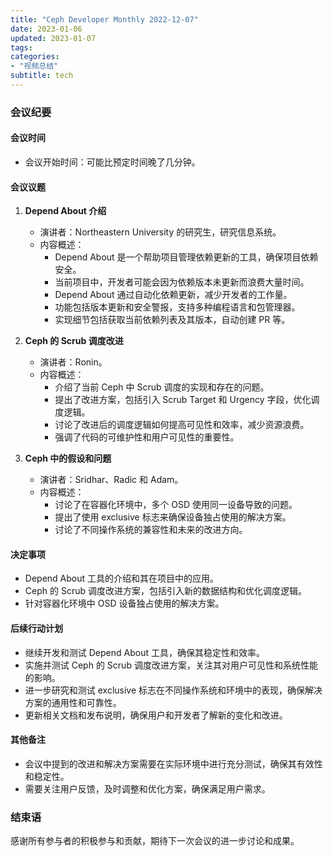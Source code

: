```yaml
---
title: "Ceph Developer Monthly 2022-12-07"
date: 2023-01-06
updated: 2023-01-07
tags:
categories:
- "视频总结"
subtitle: tech
---
```



### 会议纪要

#### 会议时间
- 会议开始时间：可能比预定时间晚了几分钟。

#### 会议议题
1. **Depend About 介绍**
   - 演讲者：Northeastern University 的研究生，研究信息系统。
   - 内容概述：
     - Depend About 是一个帮助项目管理依赖更新的工具，确保项目依赖安全。
     - 当前项目中，开发者可能会因为依赖版本未更新而浪费大量时间。
     - Depend About 通过自动化依赖更新，减少开发者的工作量。
     - 功能包括版本更新和安全警报，支持多种编程语言和包管理器。
     - 实现细节包括获取当前依赖列表及其版本，自动创建 PR 等。

2. **Ceph 的 Scrub 调度改进**
   - 演讲者：Ronin。
   - 内容概述：
     - 介绍了当前 Ceph 中 Scrub 调度的实现和存在的问题。
     - 提出了改进方案，包括引入 Scrub Target 和 Urgency 字段，优化调度逻辑。
     - 讨论了改进后的调度逻辑如何提高可见性和效率，减少资源浪费。
     - 强调了代码的可维护性和用户可见性的重要性。

3. **Ceph 中的假设和问题**
   - 演讲者：Sridhar、Radic 和 Adam。
   - 内容概述：
     - 讨论了在容器化环境中，多个 OSD 使用同一设备导致的问题。
     - 提出了使用 exclusive 标志来确保设备独占使用的解决方案。
     - 讨论了不同操作系统的兼容性和未来的改进方向。

#### 决定事项
- Depend About 工具的介绍和其在项目中的应用。
- Ceph 的 Scrub 调度改进方案，包括引入新的数据结构和优化调度逻辑。
- 针对容器化环境中 OSD 设备独占使用的解决方案。

#### 后续行动计划
- 继续开发和测试 Depend About 工具，确保其稳定性和效率。
- 实施并测试 Ceph 的 Scrub 调度改进方案，关注其对用户可见性和系统性能的影响。
- 进一步研究和测试 exclusive 标志在不同操作系统和环境中的表现，确保解决方案的通用性和可靠性。
- 更新相关文档和发布说明，确保用户和开发者了解新的变化和改进。

#### 其他备注
- 会议中提到的改进和解决方案需要在实际环境中进行充分测试，确保其有效性和稳定性。
- 需要关注用户反馈，及时调整和优化方案，确保满足用户需求。

### 结束语
感谢所有参与者的积极参与和贡献，期待下一次会议的进一步讨论和成果。